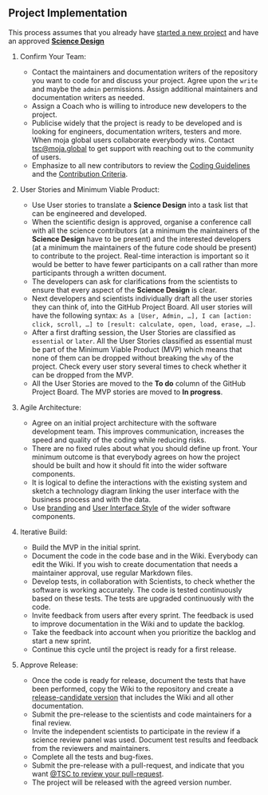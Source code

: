 ## Project Implementation

This process assumes that you already have [started a new project](How-to-Start-a-New-Project.md) and have an approved [**Science Design**](How-to-Agree-on-a-Science-Design.md)

1.  Confirm Your Team:

    -   Contact the maintainers and documentation writers of the repository you want to code for and discuss your project. Agree upon the `write` and maybe the `admin` permissions. Assign additional maintainers and documentation writers as needed. 
    -   Assign a Coach who is willing to introduce new developers to the project. 
    -   Publicise widely that the project is ready to be developed and is looking for engineers, documentation writers, testers and more. When moja global users collaborate everybody wins. Contact [tsc@moja.global](mailto:tsc@moja.global) to get support with reaching out to the community of users.
    -   Emphasize to all new contributors to review the [Coding Guidelines](../Governance/CODING-GUIDELINES.md) and the [Contribution Criteria](../CONTRIBUTING.md).

2.  User Stories and Minimum Viable Product:

    -   Use User stories to translate a **Science Design** into a task list that can be engineered and developed. 
    -   When the scientific design is approved, organise a conference call with all the science contributors (at a minimum the maintainers of the **Science Design** have to be present) and the interested developers (at a minimum the maintainers of the future code should be present) to contribute to the project. Real-time interaction is important so it would be better to have fewer participants on a call rather than more participants through a written document.
    -   The developers can ask for clarifications from the scientists to ensure that every aspect of the **Science Design** is clear. 
    -   Next developers and scientists individually draft all the user stories they can think of, into the GitHub Project Board. All user stories will have the following syntax: `As a [User, Admin, …], I can [action: click, scroll, …] to [result: calculate, open, load, erase, …]`.
    -   After a first drafting session, the User Stories are classified as `essential` or `later`. All the User Stories classified as essential must be part of the Minimum Viable Product (MVP) which means that none of them can be dropped without breaking the `why` of the project. Check every user story several times to check whether it can be dropped from the MVP.
    -   All the User Stories are moved to the **To do** column of the GitHub Project Board. The MVP stories are moved to **In progress**.

3.  Agile Architecture:

    -   Agree on an initial project architecture with the software development team. This improves communication, increases the speed and quality of the coding while reducing risks.
    -   There are no fixed rules about what you should define up front. Your minimum outcome is that everybody agrees on how the project should be built and how it should fit into the wider software components. 
    -   It is logical to define the interactions with the existing system and sketch a technology diagram linking the user interface with the business process and with the data. 
    -   Use [branding](../Governance/BRANDING.md) and [User Interface Style](https://github.com/moja-global/.github/blob/master/Governance/User-Interface-Style.md) of the wider software components.

4.  Iterative Build:

    -   Build the MVP in the initial sprint. 
    -   Document the code in the code base and in the Wiki. Everybody can edit the Wiki. If you wish to create documentation that needs a maintainer approval, use regular Markdown files.
    -   Develop tests, in collaboration with Scientists, to check whether the software is working accurately. The code is tested continuously based on these tests. The tests are upgraded continuously with the code. 
    -   Invite feedback from users after every sprint. The feedback is used to improve documentation in the Wiki and to update the backlog. 
    -   Take the feedback into account when you prioritize the backlog and start a new sprint. 
    -   Continue this cycle until the project is ready for a first release. 

5.  Approve Release:
    -   Once the code is ready for release, document the tests that have been performed, copy the Wiki to the repository and create a [release-candidate version](How-to-Assign-a-Version.md) that includes the Wiki and all other documentation. 
    -   Submit the pre-release to the scientists and code maintainers for a final review.
    -   Invite the independent scientists to participate in the review if a science review panel was used. Document test results and feedback from the reviewers and maintainers.
    -   Complete all the tests and bug-fixes.
    -   Submit the pre-release with a pull-request, and indicate that you want [@TSC to review your pull-request](https://help.github.com/en/articles/requesting-a-pull-request-review).
    -   The project will be released with the agreed version number.
